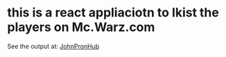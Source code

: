 # this is a react appliaciotn to lkist the players on Mc.Warz.com

See the output at: [JohnPronHub](http://johnpronhub.com)
